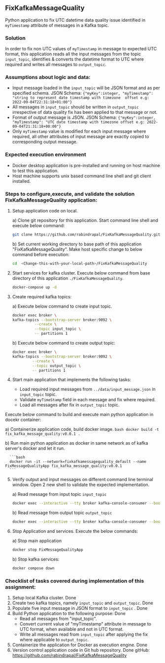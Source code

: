 ## FixKafkaMessageQuality
Python application to fix UTC datetime data quality issue identified in `myTimestamp` attribute of 
messages in a Kafka topic.

### Solution
  In order to fix non UTC values of `myTimestamp` in message to expected UTC format, this application reads all 
  the input messages from the topic `input_topic`, identifies & converts the datetime format to UTC where required
  and writes all messages to `output_topic`.

### Assumptions about logic and data:
* Input message loaded in the `input_topic` will be JSON format and as per specified schema.
    JSON Schema: `{"myKey":integer, "myTimestamp": "string to represent date timestamp with timezone 
              offset e.g: 2022-09-04T22:31:18+01:00"}`
* All messages in `input_topic` should be written in `output_topic` irrespective of data quality fix has been 
  applied to that message or not.
* Format of output message is JSON. JSON Schema: `{"myKey":integer, "myTimestamp": "UTC date timestamp with timezone offset e.g: 2022-09-04T21:31:18+00:00"}`
*  Only `myTimestamp` value is modified for each input message where required, all other attributes of input message
   are exactly copied to corresponding output message.
  
### Expected execution environment
* Docker desktop application is pre-installed and running on host machine to test this application.
* Host machine supports unix based command line shell and git client installed.

### Steps to configure,execute, and validate the solution **FixKafkaMessageQuality** application:

1. Setup application code on local.

   a) Clone git repository for this application. Start command line shell and execute below command:
   
    ```bash
    git clone https://github.com/rabindrapal/FixKafkaMessageQuality.git
    ```
   b) Set current working directory to base path of this application "FixKafkaMessageQuality". Make host specific change to below command before execution: 
   
      ```bash
      cd  <Change-this-with-your-local-path>/FixKafkaMessageQuality
      ```

2. Start services for kafka cluster. Execute below command from base directory of this application `./FixKafkaMessageQuality`.

      ```bash
      docker-compose up -d
      ```
3. Create required kafka topics: 
   
   a) Execute below command to create input topic.
   
   ```bash
   docker exec broker \
   kafka-topics --bootstrap-server broker:9092 \
             --create \
             --topic input_topic \
             -- partitions 1
   ```
   b) Execute below command to create output topic:
   
    ```bash
   docker exec broker \
   kafka-topics --bootstrap-server broker:9092 \
             --create \
             --topic output_topic \
             -- partitions 1
   ```
   
4. Start main application that implements the following tasks:
   * Load required input messages from `../data/input_message.json` in `input_topic` topic. 
   * Validate `myTimeStamp` field in each message and fix where required.
   * Load all messages after fix in `output_topic` topic.   
   
  Execute below command to build and execute main python application in docekr container:

   a) Containerize application code, build docker image.
      ```bash
      docker build -t fix_kafka_message_quality:v0.0.1 .
      ```
      
   b) Run main python application as docker in same network as of kafka server's docker and let it run.
   
      ```bash
      docker run -it --network=fixkafkamessagequality_default --name FixMessageQualityApp fix_kafka_message_quality:v0.0.1
      ```

5. Verify output and input messages on different command line terminal window. Open 2 new shell to validate the expected implementation.

   a) Read message from input topic `input_topic`
   
    ```bash
    docker exec --interactive --tty broker kafka-console-consumer --bootstrap-server broker:9092  --topic input_topic --from-beginning
      ```
   b) Read message from output topic `output_topic`
   
      ```bash
      docker exec --interactive --tty broker kafka-console-consumer --bootstrap-server broker:9092  --topic output_topic --from-beginning
      ```
   
6. Stop Application and services. Execute the below commands:

    a) Stop main application
    
      ```bash
      docker stop FixMessageQualityApp
      ```
   b) Stop kafka services:
   
      ```bash
      docker compose down
      ```
        
### Checklist of tasks covered during implementation of this assignment:

1. Setup local Kafka cluster. Done
2. Create two kafka topics, namely `input_topic` and `output_topic`. Done
3. Populate five input message in JSON format to `input_topic` . Done
4. Build Python application to the following purpose: Done
   *  Read all messages from "input_topic".
   *  Convert current value of "myTimestamp" attribute in message to UTC format,  when available and not in UTC format.
   *   Write all messages read from `input_topic` after applying the fix where applicable to `output_topic`.
5. Containerize the application for Docker as execution engine. Done
6. Version control application code in Git hub repository. Done
     gitHub: https://github.com/rabindrapal/FixKafkaMessageQuality




